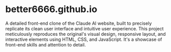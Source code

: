 # better6666.github.io
A detailed front-end clone of the Claude AI website, built to precisely replicate its clean user interface and intuitive user experience. This project meticulously reproduces the original's visual design, responsive layout, and interactive elements using HTML, CSS, and JavaScript. It's a showcase of front-end skills and attention to detail.
